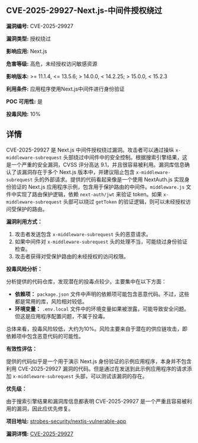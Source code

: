 ## CVE-2025-29927-Next.js-中间件授权绕过

**漏洞编号:** CVE-2025-29927

**漏洞类型:** 授权绕过

**影响应用:** Next.js

**危害等级:** 高危，未经授权访问敏感资源

**影响版本:** >= 11.1.4, <= 13.5.6; > 14.0.0, < 14.2.25; > 15.0.0, < 15.2.3

**利用条件:** 应用程序使用Next.js中间件进行身份验证

**POC 可用性:** 是

**投毒风险:** 10%

## 详情

CVE-2025-29927 是 Next.js 中间件授权绕过漏洞。攻击者可以通过操纵 `x-middleware-subrequest` 头部绕过中间件中的安全控制。根据搜索引擎结果，这是一个严重的安全漏洞，CVSS 评分高达 9.1，并且很容易被利用。漏洞库信息确认了该漏洞存在于多个 Next.js 版本中，并建议阻止包含 `x-middleware-subrequest` 头的外部请求。提供的代码看起来像是一个使用 NextAuth.js 实现身份验证的 Next.js 应用程序示例，包含用于保护路由的中间件。`middleware.js` 文件中实现了路由保护逻辑，依赖 `next-auth/jwt` 来验证 token。如果 `x-middleware-subrequest` 头部可以绕过 `getToken` 的验证逻辑，则可以未经授权访问受保护的路由。

**漏洞利用方式：**

1.  攻击者发送包含 `x-middleware-subrequest` 头的恶意请求。
2.  如果中间件对 `x-middleware-subrequest` 头的处理不当，可能绕过身份验证检查。
3.  攻击者获得对受保护路由的未经授权的访问权限。

**投毒风险分析：**

分析提供的代码仓库，发现潜在的投毒点较少。主要集中在以下方面：

*   **依赖项：** `package.json` 文件中声明的依赖项可能包含恶意代码。不过，这些都是常用的库，风险相对较低。
*   **环境变量：** `.env.local` 文件中的环境变量如果被泄露，可能导致安全问题。但这是应用程序配置问题，不属于投毒。

总体来看，投毒风险较低，大约为10%。风险主要来自于潜在的供应链攻击，即依赖项中包含恶意代码的可能性。

**有效性评估：**

提供的代码似乎是一个用于演示 Next.js 身份验证的示例应用程序，本身并不包含利用 CVE-2025-29927 漏洞的代码。但是通过在发送到此示例应用程序的请求添加 `x-middleware-subrequest` 头部，可以测试该漏洞的存在。

**优先级：**

由于搜索引擎结果和漏洞库信息都表明 CVE-2025-29927 是一个严重且容易被利用的漏洞，因此应优先修复。


**项目地址:** [strobes-security/nextjs-vulnerable-app](https://github.com/strobes-security/nextjs-vulnerable-app)

**漏洞详情:** [CVE-2025-29927](https://nvd.nist.gov/vuln/detail/CVE-2025-29927)